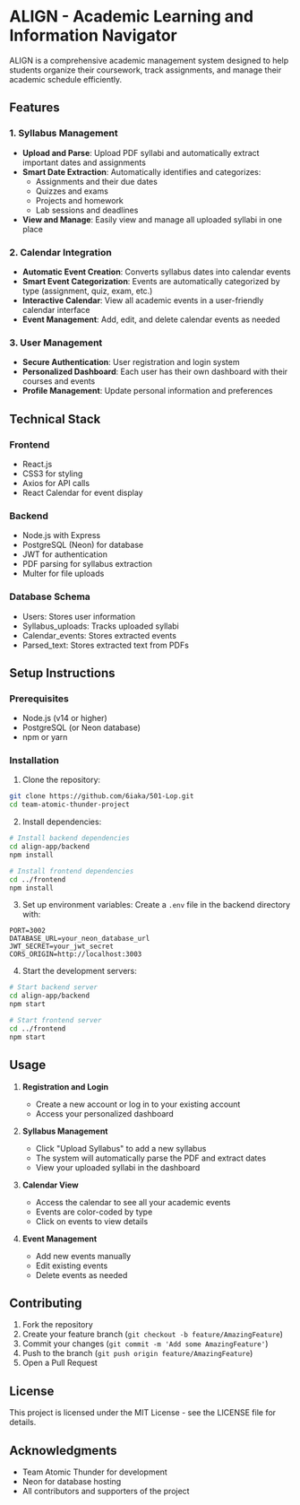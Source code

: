 # ALIGN - Academic Learning and Information Navigator

ALIGN is a comprehensive academic management system designed to help students organize their coursework, track assignments, and manage their academic schedule efficiently.

## Features

### 1. Syllabus Management
- **Upload and Parse**: Upload PDF syllabi and automatically extract important dates and assignments
- **Smart Date Extraction**: Automatically identifies and categorizes:
  - Assignments and their due dates
  - Quizzes and exams
  - Projects and homework
  - Lab sessions and deadlines
- **View and Manage**: Easily view and manage all uploaded syllabi in one place

### 2. Calendar Integration
- **Automatic Event Creation**: Converts syllabus dates into calendar events
- **Smart Event Categorization**: Events are automatically categorized by type (assignment, quiz, exam, etc.)
- **Interactive Calendar**: View all academic events in a user-friendly calendar interface
- **Event Management**: Add, edit, and delete calendar events as needed

### 3. User Management
- **Secure Authentication**: User registration and login system
- **Personalized Dashboard**: Each user has their own dashboard with their courses and events
- **Profile Management**: Update personal information and preferences

## Technical Stack

### Frontend
- React.js
- CSS3 for styling
- Axios for API calls
- React Calendar for event display

### Backend
- Node.js with Express
- PostgreSQL (Neon) for database
- JWT for authentication
- PDF parsing for syllabus extraction
- Multer for file uploads

### Database Schema
- Users: Stores user information
- Syllabus_uploads: Tracks uploaded syllabi
- Calendar_events: Stores extracted events
- Parsed_text: Stores extracted text from PDFs

## Setup Instructions

### Prerequisites
- Node.js (v14 or higher)
- PostgreSQL (or Neon database)
- npm or yarn

### Installation

1. Clone the repository:
```bash
git clone https://github.com/6iaka/501-Lop.git
cd team-atomic-thunder-project
```

2. Install dependencies:
```bash
# Install backend dependencies
cd align-app/backend
npm install

# Install frontend dependencies
cd ../frontend
npm install
```

3. Set up environment variables:
Create a `.env` file in the backend directory with:
```
PORT=3002
DATABASE_URL=your_neon_database_url
JWT_SECRET=your_jwt_secret
CORS_ORIGIN=http://localhost:3003
```

4. Start the development servers:
```bash
# Start backend server
cd align-app/backend
npm start

# Start frontend server
cd ../frontend
npm start
```

## Usage

1. **Registration and Login**
   - Create a new account or log in to your existing account
   - Access your personalized dashboard

2. **Syllabus Management**
   - Click "Upload Syllabus" to add a new syllabus
   - The system will automatically parse the PDF and extract dates
   - View your uploaded syllabi in the dashboard

3. **Calendar View**
   - Access the calendar to see all your academic events
   - Events are color-coded by type
   - Click on events to view details

4. **Event Management**
   - Add new events manually
   - Edit existing events
   - Delete events as needed

## Contributing

1. Fork the repository
2. Create your feature branch (`git checkout -b feature/AmazingFeature`)
3. Commit your changes (`git commit -m 'Add some AmazingFeature'`)
4. Push to the branch (`git push origin feature/AmazingFeature`)
5. Open a Pull Request

## License

This project is licensed under the MIT License - see the LICENSE file for details.

## Acknowledgments

- Team Atomic Thunder for development
- Neon for database hosting
- All contributors and supporters of the project
